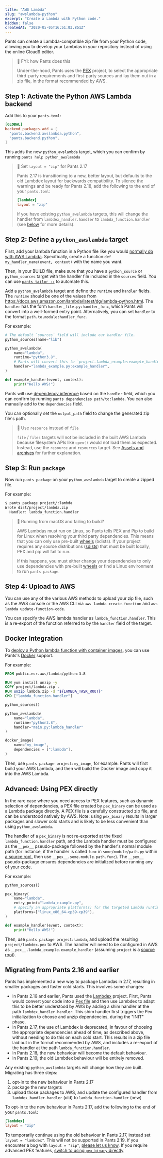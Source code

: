 ```yaml
---
title: "AWS Lambda"
slug: "awslambda-python"
excerpt: "Create a Lambda with Python code."
hidden: false
createdAt: "2020-05-05T16:51:03.851Z"
---
```

Pants can create a Lambda-compatible zip file from your Python code, allowing you to develop your Lambdas in your repository instead of using the online Cloud9 editor.

> 📘 FYI: how Pants does this
>
> Under-the-hood, Pants uses the [PEX](https://github.com/pantsbuild/pex) project, to select the appropriate third-party requirements and first-party sources and lay them out in a zip file, in the format recommended by AWS.

Step 1: Activate the Python AWS Lambda backend
----------------------------------------------

Add this to your `pants.toml`:

```toml pants.toml
[GLOBAL]
backend_packages.add = [
  "pants.backend.awslambda.python",
  "pants.backend.python",
]
```

This adds the new `python_awslambda` target, which you can confirm by running `pants help python_awslambda`

> 🚧 Set `layout = "zip"` for Pants 2.17
>
> Pants 2.17 is transitioning to a new, better layout, but defaults to the old Lambdex layout for backwards compatibility. To silence the warnings and be ready for Pants 2.18, add the following to the end of your `pants.toml`:
>
> ```toml pants.toml
> [lambdex]
> layout = "zip"
> ```
>
> If you have existing `python_awslambda` targets, this will change the handler from `lambdex_handler.handler` to `lambda_function.handler` (see [below](#migrating-from-pants-216-and-earlier) for more details).

Step 2: Define a `python_awslambda` target
------------------------------------------

First, add your lambda function in a Python file like you would [normally do with AWS Lambda](https://docs.aws.amazon.com/lambda/latest/dg/python-handler.html). Specifically, create a function `def my_handler_name(event, context)` with the name you want.

Then, in your BUILD file, make sure that you have a `python_source` or `python_sources` target with the handler file included in the `sources` field. You can use [`pants tailor ::`](doc:initial-configuration#5-generate-build-files) to automate this.

Add a `python_awslambda` target and define the `runtime` and `handler` fields. The `runtime` should be one of the values from <https://docs.aws.amazon.com/lambda/latest/dg/lambda-python.html>. The `handler` has the form `handler_file.py:handler_func`, which Pants will convert into a well-formed entry point. Alternatively, you can set `handler` to the format `path.to.module:handler_func`.

For example:

```python project/BUILD
# The default `sources` field will include our handler file.
python_sources(name="lib")

python_awslambda(
    name="lambda",
    runtime="python3.8",
    # Pants will convert this to `project.lambda_example:example_handler`.
    handler="lambda_example.py:example_handler",
)
```
```python project/lambda_example.py
def example_handler(event, context):
    print("Hello AWS!")
```

Pants will use [dependency inference](doc:targets) based on the `handler` field, which you can confirm by running `pants dependencies path/to:lambda`. You can also manually add to the `dependencies` field.

You can optionally set the `output_path` field to change the generated zip file's path.

> 🚧 Use `resource` instead of `file`
>
> `file` / `files` targets will not be included in the built AWS Lambda because filesystem APIs like `open()` would not load them as expected. Instead, use the `resource` and `resources` target. See [Assets and archives](doc:assets) for further explanation.

Step 3: Run `package`
---------------------

Now run `pants package` on your `python_awslambda` target to create a zipped file.

For example:

```bash
$ pants package project/:lambda
Wrote dist/project/lambda.zip
  Handler: lambda_function.handler
```

> 🚧 Running from macOS and failing to build?
>
> AWS Lambdas must run on Linux, so Pants tells PEX and Pip to build for Linux when resolving your third party dependencies. This means that you can only use pre-built [wheels](https://packaging.python.org/glossary/#term-wheel) (bdists). If your project requires any source distributions ([sdists](https://packaging.python.org/glossary/#term-source-distribution-or-sdist)) that must be built locally, PEX and pip will fail to run.
>
> If this happens, you must either change your dependencies to only use dependencies with pre-built [wheels](https://pythonwheels.com) or find a Linux environment to run `pants package`.

Step 4: Upload to AWS
---------------------

You can use any of the various AWS methods to upload your zip file, such as the AWS console or the AWS CLI via `aws lambda create-function` and `aws lambda update-function-code`.

You can specify the AWS lambda handler as `lambda_function.handler`. This is a re-export of the function referred to by the `handler` field of the target.

Docker Integration
------------------

To [deploy a Python lambda function with container images](https://docs.aws.amazon.com/lambda/latest/dg/python-image.html), you can use Pants's [Docker](doc:docker) support.

For example:

```dockerfile project/Dockerfile
FROM public.ecr.aws/lambda/python:3.8

RUN yum install unzip -y
COPY project/lambda.zip .
RUN unzip lambda.zip -d "${LAMBDA_TASK_ROOT}"
CMD ["lambda_function.handler"]
```
```python project/BUILD
python_sources()

python_awslambda(
    name="lambda",
    runtime="python3.8",
    handler="main.py:lambda_handler"
)

docker_image(
    name="my_image",
    dependencies = [":lambda"],
)
```

Then, use `pants package project:my_image`, for example. Pants will first build your AWS Lambda, and then will build the Docker image and copy it into the AWS Lambda.

Advanced: Using PEX directly
----------------------------

In the rare case where you need access to PEX features, such as dynamic selection of dependencies, a PEX file created by `pex_binary` can be used as a Lambda package directly. A PEX file is a carefully constructed zip file, and can be understood natively by AWS. Note: using `pex_binary` results in larger packages and slower cold starts and is likely to be less convenient than using `python_awslambda`.

The handler of a `pex_binary` is not re-exported at the fixed `lambda_function.handler` path, and the Lambda handler must be configured as the `__pex__` pseudo-package followed by the handler's normal module path (for instance, if the handler is called `func` in `some/module/path.py` within [a source root](doc:source-roots), then use `__pex__.some.module.path.func`). The `__pex__` pseudo-package ensures dependencies are initialized before running any of your code.

For example:

```python project/BUILD
python_sources()

pex_binary(
    name="lambda",
    entry_point="lambda_example.py",
    # specify an appropriate platform(s) for the targeted Lambda runtime (complete_platforms works too)
    platforms=["linux_x86_64-cp39-cp39"],
)
```
```python project/lambda_example.py
def example_handler(event, context):
    print("Hello AWS!")
```

Then, use  `pants package project:lambda`, and upload the resulting `project/lambdex.pex` to AWS.  The handler will need to be configured in AWS as `__pex__.lambda_example.example_handler` (assuming `project` is a [source root](doc:source-roots)).

Migrating from Pants 2.16 and earlier
-------------------------------------

Pants has implemented a new way to package Lambdas in 2.17, resulting in smaller packages and faster cold starts. This involves some changes:

- In Pants 2.16 and earlier, Pants used the [Lambdex](https://github.com/pantsbuild/lambdex) project. First, Pants would convert your code into a [Pex file](doc:pex-files) and then use Lambdex to adapt this to be better understood by AWS by adding a shim handler at the path `lambdex_handler.handler`. This shim handler first triggers the Pex initialization to choose and unzip dependencies, during the "INIT" phase.
- In Pants 2.17, the use of Lambdex is deprecated, in favour of choosing the appropriate dependencies ahead of time, as described above, without needing to do this on each cold start. This results in a zip file laid out in the format recommended by AWS, and includes a re-export of the handler at the path `lambda_function.handler`.
- In Pants 2.18, the new behaviour will become the default behaviour.
- In Pants 2.19, the old Lambdex behaviour will be entirely removed.

Any existing `python_awslambda` targets will change how they are built. Migrating has three steps:

1. opt-in to the new behaviour in Pants 2.17
2. package the new targets
3. upload those packages to AWS, and update the configured handler from `lambdex_handler.handler` (old) to `lambda_function.handler` (new)

To opt-in to the new behaviour in Pants 2.17, add the following to the end of your `pants.toml`:

``` toml pants.toml
[lambdex]
layout = "zip"
```

To temporarily continue using the old behaviour in Pants 2.17, instead set `layout = "lambdex"`. This will not be supported in Pants 2.19. If you encounter a bug with `layout = "zip"`, [please let us know](https://github.com/pantsbuild/pants/issues/new/choose). If you require advanced PEX features, [switch to using `pex_binary` directly](#advanced-using-pex-directly).
